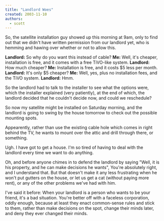 ```yaml
---
title: "Landlord Woes"
created: 2003-11-10
authors:
  - scott
---
```


So, the satellite installation guy showed up this morning at 9am, only to find out that we didn't have written permission from our landlord yet, who is hemming and hawing over whether or not to allow this.

**Landlord:** So why do you want this instead of cable?
**Me:** Well, it's cheaper, installation is free, and it comes with a free TiVO-like system.
**Landlord:** How much cheaper?
**Me:** Installation is free, and it costs $5 less per month.
**Landlord:** It's only $5 cheaper?
**Me:** Well, yes, plus no installation fees, and the TiVO system.
**Landlord:** Hmm.

So the landlord had to talk to the installer to see what the options were, which the installer explained (very patiently), at the end of which, the landlord decided that he couldn't decide now, and could we reschedule?

So now my satellite might be installed on Saturday morning, and the landlord is going to swing by the house tomorrow to check out the possible mounting spots.

Appearently, rather than use the existing cable hole which comes in right behind the TV, he wants to mount over the attic and drill through there, or something.

Ugh. I have got to get a house. I'm so tired of having to deal with the landlord every time we want to do anything.

Oh, and before anyone chimes in to defend the landlord by saying "Well, it is his property, and he can make decisions he wants", You're absolutely right, and I understand that. But that doesn't make it any less frustrating when he won't put gutters on the house, or let us get a cat (without paying more rent), or any of the other problems we've had with him.

I've said it before: When your landlord is a person who wants to be your friend, it's a bad situation. You're better off with a faceless corporation, oddly enough, because at least they enact common-sense rules and stick to them, rather than make decisions on the spot, change their minds later, and deny they ever changed their minds.
